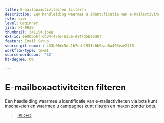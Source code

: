 ```yaml
---
title: E-mailboxactiviteiten filteren
description: Een handleiding waarmee u identificatie van e-mailactiviteiten via bots kunt inschakelen en waarmee u campagnes kunt filteren en maken zonder bots.
role: User
level: Beginner
jira: KT-9930
thumbnail: 341158.jpeg
exl-id: ee0bb66f-cc04-47ba-ba3e-d9f7d5ba0d6f
feature: Email Setup
source-git-commit: 433b00dc5dc1b7dde2931c6b9eaa8a403eae2415
workflow-type: tm+mt
source-wordcount: '52'
ht-degree: 0%

---
```


# E-mailboxactiviteiten filteren

Een handleiding waarmee u identificatie van e-mailactiviteiten via bots kunt inschakelen en waarmee u campagnes kunt filteren en maken zonder bots.

>[!VIDEO](https://video.tv.adobe.com/v/341158/?quality=12&learn=on)
